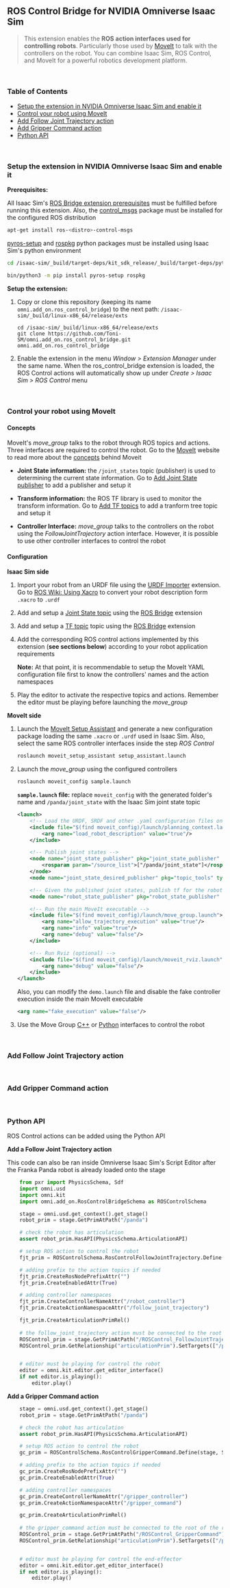 ## ROS Control Bridge for NVIDIA Omniverse Isaac Sim

> This extension enables the **ROS action interfaces used for controlling robots**. Particularly those used by [MoveIt](https://moveit.ros.org/) to talk with the controllers on the robot. You can combine Isaac Sim, ROS Control, and MoveIt for a powerful robotics development platform.

<br>

### Table of Contents

- [Setup the extension in NVIDIA Omniverse Isaac Sim and enable it](#extension)
- [Control your robot using MoveIt](#control)
- [Add Follow Joint Trajectory action](#follow_joint_trajectory)
- [Add Gripper Command action](#gripper_command)
- [Python API](#python-api)

<br>

<a name="extension"></a>
### Setup the extension in NVIDIA Omniverse Isaac Sim and enable it

**Prerequisites:**

All Isaac Sim's [ROS Bridge extension prerequisites](https://docs.omniverse.nvidia.com/app_isaacsim/app_isaacsim/ros_bridge.html#prerequisites) must be fulfilled before running this extension. Also, the [control_msgs](https://wiki.ros.org/control_msgs) package must be installed for the configured ROS distribution

```bash
apt-get install ros-<distro>-control-msgs
```

[pyros-setup](https://pypi.org/project/pyros-setup/) and [rospkg](https://pypi.org/project/rospkg/) python packages must be installed using Isaac Sim's python environment

```bash
cd /isaac-sim/_build/target-deps/kit_sdk_release/_build/target-deps/python

bin/python3 -m pip install pyros-setup rospkg
```

**Setup the extension:**

1. Copy or clone this repository (keeping its name ```omni.add_on.ros_control_bridge```) to the next path: ```/isaac-sim/_build/linux-x86_64/release/exts```

    ```
    cd /isaac-sim/_build/linux-x86_64/release/exts
    git clone https://github.com/Toni-SM/omni.add_on.ros_control_bridge.git omni.add_on.ros_control_bridge
    ```

2. Enable the extension in the menu *Window > Extension Manager* under the same name. When the ros_control_bridge extension is loaded, the ROS Control actions will automatically show up under *Create > Isaac Sim > ROS Control* menu

<br>

<a name="control"></a>
### Control your robot using MoveIt

#### Concepts

MoveIt's *move_group* talks to the robot through ROS topics and actions. Three interfaces are required to control the robot. Go to the [MoveIt](https://moveit.ros.org/) website to read more about the [concepts](https://moveit.ros.org/documentation/concepts/) behind Moveit

- **Joint State information:** the ```/joint_states``` topic (publisher) is used to determining the current state information. Go to [Add Joint State publisher](https://docs.omniverse.nvidia.com/app_isaacsim/app_isaacsim/ros_bridge.html#add-joint-state-publisher) to add a publisher and setup it

- **Transform information:** the ROS TF library is used to monitor the transform information. Go to [Add TF topics](https://docs.omniverse.nvidia.com/app_isaacsim/app_isaacsim/ros_bridge.html#add-tf-topics) to add a tranform tree topic and setup it

- **Controller Interface:** *move_group* talks to the controllers on the robot using the *FollowJointTrajectory* action interface. However, it is possible to use other controller interfaces to control the robot

#### Configuration

**Isaac Sim side**

1. Import your robot from an URDF file using the [URDF Importer](https://docs.omniverse.nvidia.com/app_isaacsim/app_isaacsim/urdf.html) extension. Go to [ROS Wiki: Using Xacro](http://wiki.ros.org/urdf/Tutorials/Using%20Xacro%20to%20Clean%20Up%20a%20URDF%20File#Using_Xacro) to convert your robot description form ```.xacro``` to ```.urdf``` 

2. Add and setup a [Joint State topic](https://docs.omniverse.nvidia.com/app_isaacsim/app_isaacsim/ros_bridge.html#add-joint-state-topics) using the [ROS Bridge](https://docs.omniverse.nvidia.com/app_isaacsim/app_isaacsim/ros_bridge.html) extension

3. Add and setup a [TF topic](https://docs.omniverse.nvidia.com/app_isaacsim/app_isaacsim/ros_bridge.html#add-tf-topics) topic using the [ROS Bridge](https://docs.omniverse.nvidia.com/app_isaacsim/app_isaacsim/ros_bridge.html) extension

4. Add the corresponding ROS control actions implemented by this extension (**see sections below**) according to your robot application requirements 

    **Note:** At that point, it is recommendable to setup the MoveIt YAML configuration file first to know the controllers' names and the action namespaces

5. Play the editor to activate the respective topics and actions. Remember the editor must be playing before launching the *move_group*

**MoveIt side**

1. Launch the [MoveIt Setup Assistant](http://docs.ros.org/en/melodic/api/moveit_tutorials/html/doc/setup_assistant/setup_assistant_tutorial.html) and generate a new configuration package loading the same ```.xacro``` or ```.urdf``` used in Isaac Sim. Also, select the same ROS controller interfaces inside the step *ROS Control*
  
    ```bash
    roslaunch moveit_setup_assistant setup_assistant.launch
    ```
2. Launch the *move_group* using the configured controllers

    ```bash
    roslaunch moveit_config sample.launch
    ```

    **```sample.launch``` file:** replace ```moveit_config``` with the generated folder's name and ```/panda/joint_state``` with the Isaac Sim joint state topic
    
    ```xml
    <launch>
        <!-- Load the URDF, SRDF and other .yaml configuration files on the param server -->
        <include file="$(find moveit_config)/launch/planning_context.launch">
            <arg name="load_robot_description" value="true"/>
        </include>

        <!-- Publish joint states -->
        <node name="joint_state_publisher" pkg="joint_state_publisher" type="joint_state_publisher">
            <rosparam param="/source_list">["/panda/joint_state"]</rosparam>
        </node>
        <node name="joint_state_desired_publisher" pkg="topic_tools" type="relay" args="joint_states joint_states_desired"/>

        <!-- Given the published joint states, publish tf for the robot links -->
        <node name="robot_state_publisher" pkg="robot_state_publisher" type="robot_state_publisher" respawn="true" output="screen" />

        <!-- Run the main MoveIt executable -->
        <include file="$(find moveit_config)/launch/move_group.launch">
            <arg name="allow_trajectory_execution" value="true"/>
            <arg name="info" value="true"/>
            <arg name="debug" value="false"/>
        </include>

        <!-- Run Rviz (optional) -->
        <include file="$(find moveit_config)/launch/moveit_rviz.launch">
            <arg name="debug" value="false"/>
        </include>
    </launch>
    ```

    Also, you can modify the ```demo.launch``` file and disable the fake controller execution inside the main MoveIt executable

    ```xml
    <arg name="fake_execution" value="false"/>
    ```

3. Use the Move Group [C++](http://docs.ros.org/en/melodic/api/moveit_tutorials/html/doc/move_group_interface/move_group_interface_tutorial.html) or [Python](http://docs.ros.org/en/melodic/api/moveit_tutorials/html/doc/move_group_python_interface/move_group_python_interface_tutorial.html) interfaces to control the robot

<br>

<a name="follow_joint_trajectory"></a>
### Add Follow Joint Trajectory action

<br>

<a name="gripper_command"></a>
### Add Gripper Command action

<br>

<a name="python-api"></a>
### Python API

ROS Control actions can be added using the Python API

**Add a Follow Joint Trajectory action**

This code can also be ran inside Omniverse Isaac Sim's Script Editor after the Franka Panda robot is already loaded onto the stage

```python
    from pxr import PhysicsSchema, Sdf
    import omni.usd
    import omni.kit
    import omni.add_on.RosControlBridgeSchema as ROSControlSchema

    stage = omni.usd.get_context().get_stage()
    robot_prim = stage.GetPrimAtPath("/panda")

    # check the robot has articulation
    assert robot_prim.HasAPI(PhysicsSchema.ArticulationAPI)

    # setup ROS action to control the robot
    fjt_prim = ROSControlSchema.RosControlFollowJointTrajectory.Define(stage, Sdf.Path("/ROSControl_FollowJointTrajectory"))

    # adding prefix to the action topics if needed
    fjt_prim.CreateRosNodePrefixAttr("")
    fjt_prim.CreateEnabledAttr(True)

    # adding controller namespaces
    fjt_prim.CreateControllerNameAttr("/robot_controller")
    fjt_prim.CreateActionNamespaceAttr("/follow_joint_trajectory")

    fjt_prim.CreateArticulationPrimRel()
    
    # the follow_joint_trajectory action must be connected to the root of the robot's articulation in order to control it
    ROSControl_prim = stage.GetPrimAtPath("/ROSControl_FollowJointTrajectory")
    ROSControl_prim.GetRelationship("articulationPrim").SetTargets(["/panda"])


    # editor must be playing for control the robot
    editor = omni.kit.editor.get_editor_interface()
    if not editor.is_playing():
        editor.play()
```
**Add a Gripper Command action**

```python
    stage = omni.usd.get_context().get_stage()
    robot_prim = stage.GetPrimAtPath("/panda")

    # check the robot has articulation
    assert robot_prim.HasAPI(PhysicsSchema.ArticulationAPI)

    # setup ROS action to control the robot
    gc_prim = ROSControlSchema.RosControlGripperCommand.Define(stage, Sdf.Path("/ROSControl_GripperCommand"))

    # adding prefix to the action topics if needed
    gc_prim.CreateRosNodePrefixAttr("")
    gc_prim.CreateEnabledAttr(True)

    # adding controller namespaces
    gc_prim.CreateControllerNameAttr("/gripper_controller")
    gc_prim.CreateActionNamespaceAttr("/gripper_command")

    gc_prim.CreateArticulationPrimRel()
    
    # the gripper_command action must be connected to the root of the robot joint and the end effector joints, following this strict order, to control them
    ROSControl_prim = stage.GetPrimAtPath("/ROSControl_GripperCommand")
    ROSControl_prim.GetRelationship("articulationPrim").SetTargets(["/panda", "/panda/panda_hand/panda_finger_joint1", "/panda/panda_hand/panda_finger_joint2"])


    # editor must be playing for control the end-effector
    editor = omni.kit.editor.get_editor_interface()
    if not editor.is_playing():
        editor.play()
```
